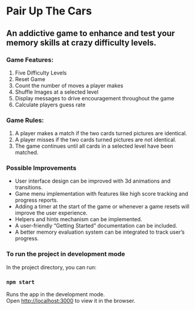 # Pair Up The Cars

## An addictive game to enhance and test your memory skills at crazy difficulty levels.

### Game Features:

1. Five Difficulty Levels
2. Reset Game
3. Count the number of moves a player makes
4. Shuffle Images at a selected level
5. Display messages to drive encouragement throughout the game
6. Calculate players guess rate

### Game Rules:

1. A player makes a match if the two cards turned pictures are identical.
2. A player misses if the two cards turned pictures are not identical.
3. The game continues until all cards in a selected level have been matched.

### Possible Improvements 

* User interface design can be improved with 3d animations and transitions.
* Game menu implementation with features like high score tracking and progress reports.
* Adding a timer at the start of the game or whenever a game resets will improve the user experience.
* Helpers and hints mechanism can be implemented.
* A user-friendly “Getting Started” documentation can be included.
* A better memory evaluation system can be integrated to track user’s progress.

### To run the project in development mode

In the project directory, you can run:

### `npm start`

Runs the app in the development mode.\
Open [http://localhost:3000](http://localhost:3000) to view it in the browser.
